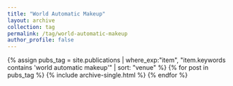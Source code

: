 ```yaml
---
title: "World Automatic Makeup"
layout: archive
collection: tag
permalink: /tag/world-automatic-makeup
author_profile: false
---
```


{% assign pubs_tag = site.publications | where_exp:"item", "item.keywords contains 'world automatic makeup'" | sort: "venue" %}
{% for post in pubs_tag %}
  {% include archive-single.html %}
{% endfor %}